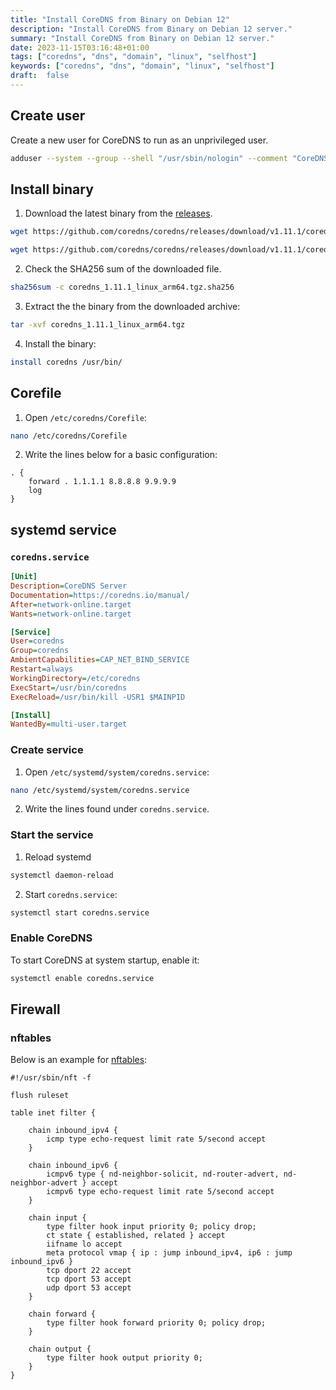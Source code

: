 ```yaml
---
title: "Install CoreDNS from Binary on Debian 12"
description: "Install CoreDNS from Binary on Debian 12 server."
summary: "Install CoreDNS from Binary on Debian 12 server."
date: 2023-11-15T03:16:48+01:00
tags: ["coredns", "dns", "domain", "linux", "selfhost"]
keywords: ["coredns", "dns", "domain", "linux", "selfhost"]
draft:  false
---
```


## Create user

Create a new user for CoreDNS to run as an unprivileged user. 
```bash
adduser --system --group --shell "/usr/sbin/nologin" --comment "CoreDNS" --home "/etc/coredns" coredns
```

## Install binary

1. Download the latest binary from the [releases](https://github.com/coredns/coredns/releases).
```bash
wget https://github.com/coredns/coredns/releases/download/v1.11.1/coredns_1.11.1_linux_arm64.tgz
```

```bash
wget https://github.com/coredns/coredns/releases/download/v1.11.1/coredns_1.11.1_linux_arm64.tgz.sha256
```

2. Check the SHA256 sum of the downloaded file.
```bash
sha256sum -c coredns_1.11.1_linux_arm64.tgz.sha256
```

3. Extract the the binary from the downloaded archive:
```bash
tar -xvf coredns_1.11.1_linux_arm64.tgz 
```

4. Install the binary:
```bash
install coredns /usr/bin/
```

## Corefile

1. Open `/etc/coredns/Corefile`:
```bash
nano /etc/coredns/Corefile
```

2. Write the lines below for a basic configuration:
```
. {
    forward . 1.1.1.1 8.8.8.8 9.9.9.9
    log
}
```

## systemd service

### `coredns.service`

```ini
[Unit]
Description=CoreDNS Server
Documentation=https://coredns.io/manual/
After=network-online.target
Wants=network-online.target

[Service]
User=coredns
Group=coredns
AmbientCapabilities=CAP_NET_BIND_SERVICE
Restart=always
WorkingDirectory=/etc/coredns
ExecStart=/usr/bin/coredns 
ExecReload=/usr/bin/kill -USR1 $MAINPID

[Install]
WantedBy=multi-user.target
```

### Create service

1. Open `/etc/systemd/system/coredns.service`:
```bash
nano /etc/systemd/system/coredns.service
```

2. Write the lines found under `coredns.service`.

### Start the service

1. Reload systemd
```bash
systemctl daemon-reload
```

2. Start `coredns.service`:
```bash
systemctl start coredns.service
```

### Enable CoreDNS

To start CoreDNS at system startup, enable it:
```bash
systemctl enable coredns.service
```

## Firewall

### nftables

Below is an example for [nftables](/tags/nftables):

```
#!/usr/sbin/nft -f

flush ruleset

table inet filter {

    chain inbound_ipv4 {
        icmp type echo-request limit rate 5/second accept
    }

    chain inbound_ipv6 {
        icmpv6 type { nd-neighbor-solicit, nd-router-advert, nd-neighbor-advert } accept
        icmpv6 type echo-request limit rate 5/second accept
    }

    chain input {
        type filter hook input priority 0; policy drop;
        ct state { established, related } accept
        iifname lo accept
        meta protocol vmap { ip : jump inbound_ipv4, ip6 : jump inbound_ipv6 }
        tcp dport 22 accept
        tcp dport 53 accept
        udp dport 53 accept
    }

    chain forward {
        type filter hook forward priority 0; policy drop;
    }

    chain output {
        type filter hook output priority 0;
    }
}
```